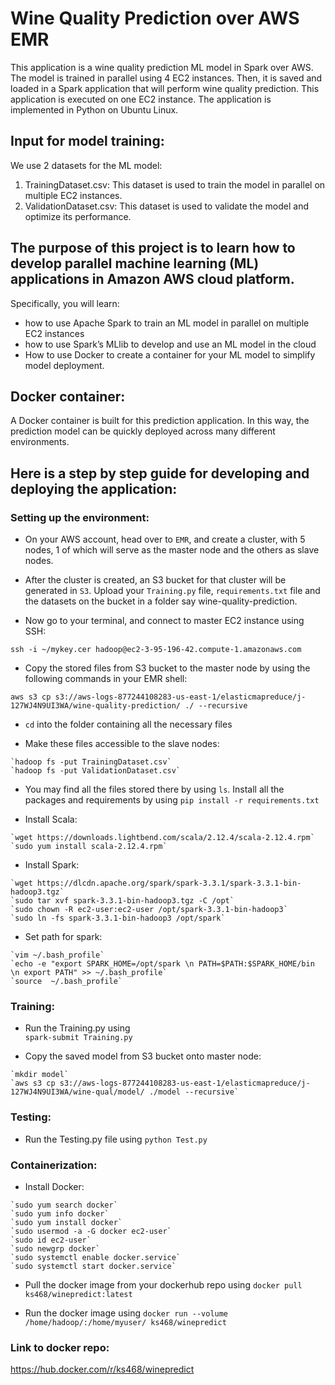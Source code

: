 # Wine Quality Prediction over AWS EMR

This application is a wine quality prediction ML model in Spark over AWS. The model is trained in parallel using 4 EC2 instances. Then, it is saved
and loaded in a Spark application that will perform wine quality prediction. This application is executed on one EC2 instance. The application is implemented in Python on Ubuntu Linux. 

## Input for model training:
We use 2 datasets for the ML model:
1. TrainingDataset.csv: This dataset is used to train the model in parallel on multiple EC2 instances. 
2. ValidationDataset.csv: This dataset is used to validate the model and optimize its performance. 


## The purpose of this project is to learn how to develop parallel machine learning (ML) applications in Amazon AWS cloud platform.
Specifically, you will learn: 
- how to use Apache Spark to train an ML model in parallel on multiple EC2 instances
- how to use Spark’s MLlib to develop and use an ML model in the cloud
- How to use Docker to create a container for your ML model to simplify model deployment.


## Docker container:
A Docker container is built for this prediction application. In this way, the prediction model can be quickly deployed across many different environments.


## Here is a step by step guide for developing and deploying the application:

### Setting up the environment:
- On your AWS account, head over to `EMR`, and create a cluster, with 5 nodes, 1 of which will serve as the master node and the others as slave nodes.

- After the cluster is created, an S3 bucket for that cluster will be generated in `S3`. Upload your `Training.py` file, `requirements.txt` file and the datasets on the bucket in a folder say wine-quality-prediction.

- Now go to your terminal, and connect to master EC2 instance using SSH:
```
ssh -i ~/mykey.cer hadoop@ec2-3-95-196-42.compute-1.amazonaws.com
```

- Copy the stored files from S3 bucket to the master node by using the following commands in your EMR shell:

```
aws s3 cp s3://aws-logs-877244108283-us-east-1/elasticmapreduce/j-127WJ4N9UI3WA/wine-quality-prediction/ ./ --recursive
```

- `cd` into the folder containing all the necessary files

- Make these files accessible to the slave nodes:
```
`hadoop fs -put TrainingDataset.csv`
`hadoop fs -put ValidationDataset.csv`
```

- You may find all the files stored there by using `ls`. Install all the packages and requirements by using `pip install -r requirements.txt`

- Install Scala:
```
`wget https://downloads.lightbend.com/scala/2.12.4/scala-2.12.4.rpm`
`sudo yum install scala-2.12.4.rpm`
```


- Install Spark:
```
`wget https://dlcdn.apache.org/spark/spark-3.3.1/spark-3.3.1-bin-hadoop3.tgz`
`sudo tar xvf spark-3.3.1-bin-hadoop3.tgz -C /opt`
`sudo chown -R ec2-user:ec2-user /opt/spark-3.3.1-bin-hadoop3`
`sudo ln -fs spark-3.3.1-bin-hadoop3 /opt/spark`
```

- Set path for spark:
```
`vim ~/.bash_profile`
`echo -e "export SPARK_HOME=/opt/spark \n PATH=$PATH:$SPARK_HOME/bin \n export PATH" >> ~/.bash_profile`
`source  ~/.bash_profile`
```


### Training:
- Run the Training.py using  
`spark-submit Training.py`

- Copy the saved model from S3 bucket onto master node:
```
`mkdir model`
`aws s3 cp s3://aws-logs-877244108283-us-east-1/elasticmapreduce/j-127WJ4N9UI3WA/wine-qual/model/ ./model --recursive`
```


### Testing:
- Run the Testing.py file using
`python Test.py`


### Containerization:
- Install Docker:
```
`sudo yum search docker`
`sudo yum info docker`
`sudo yum install docker`
`sudo usermod -a -G docker ec2-user`
`sudo id ec2-user`
`sudo newgrp docker`
`sudo systemctl enable docker.service`
`sudo systemctl start docker.service`
```

- Pull the docker image from your dockerhub repo using 
`docker pull ks468/winepredict:latest`

- Run the docker image using
`docker run --volume /home/hadoop/:/home/myuser/ ks468/winepredict`

### Link to docker repo:
https://hub.docker.com/r/ks468/winepredict
